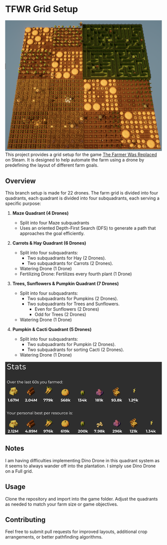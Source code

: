 # TFWR Grid Setup
![Quadrant Grid](Assets/QuadrantGrid.png)
This project provides a grid setup for the game [The Farmer Was Replaced](https://store.steampowered.com/app/2060160/The_Farmer_Was_Replaced/) on Steam. It is designed to help automate the farm using a drone by predefining the layout of different farm goals.

## Overview

This branch setup is made for 22 drones.
The farm grid is divided into four quadrants, each quadrant is divided into four subquadrants, each serving a specific purpose:

1. **Maze Quadrant (4 Drones)**  
   - Split into four Maze subquadrants
   - Uses an oriented Depth-First Search (DFS) to generate a path that approaches the goal efficiently.

2. **Carrots & Hay Quadrant (6 Drones)**  
   - Split into four subquadrants:
      - Two subquadrants for Hay (2 Drones).
      - Two subquadrants for Carrots (2 Drones).
   - Watering Drone (1 Drone)
   - Fertilizing Drone: Fertilizes every fourth plant (1 Drone)

3. **Trees, Sunflowers & Pumpkin Quadrant (7 Drones)**  
   - Split into four subquadrants:
      - Two subquadrants for Pumpkins (2 Drones).
      - Two subquadrants for Trees and Sunflowers.
         - Even for Sunflowers (2 Drones)
         - Odd for Trees (2 Drones)
   - Watering Drone (1 Drone)

4. **Pumpkin & Cacti Quadrant (5 Drones)**  
   - Split into four subquadrants:
      - Two subquadrants for Pumpkin (2 Drones).
      - Two subquadrants for sorting Cacti (2 Drones).
   - Watering Drone (1 Drone)

![Quadrant Grid](Assets/Stats.png)

## Notes

I am having difficulties implementing Dino Drone in this quadrant system as it seems to always wander off into the plantation. I simply use Dino Drone on a Full grid.

## Usage

Clone the repository and import into the game folder. Adjust the quadrants as needed to match your farm size or game objectives.

## Contributing

Feel free to submit pull requests for improved layouts, additional crop arrangements, or better pathfinding algorithms.
